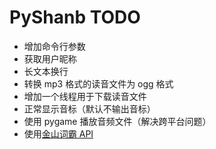 # PyShanb TODO

* 增加命令行参数
* 获取用户昵称
* 长文本换行
* 转换 mp3 格式的读音文件为 ogg 格式
* 增加一个线程用于下载读音文件
* 正常显示音标（默认不输出音标）
* 使用 pygame 播放音频文件（解决跨平台问题）
* 使用[金山词霸 API](http://web.iciba.com/partner/api01.shtml)
